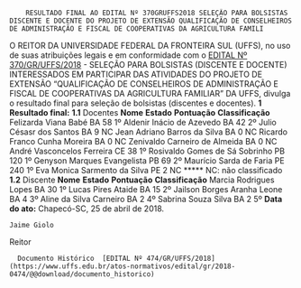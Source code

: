         RESULTADO FINAL AO EDITAL Nº 370GRUFFS2018 SELEÇÃO PARA BOLSISTAS DISCENTE E DOCENTE DO PROJETO DE EXTENSÃO QUALIFICAÇÃO DE CONSELHEIROS DE ADMINISTRAÇÃO E FISCAL DE COOPERATIVAS DA AGRICULTURA FAMILI  

 O REITOR DA UNIVERSIDADE FEDERAL DA FRONTEIRA SUL (UFFS), no uso de suas atribuições legais e em conformidade com o [EDITAL Nº 370/GR/UFFS/2018](https://www.uffs.edu.br/atos-normativos/edital/gr/2018-0370)  - SELEÇÃO PARA BOLSISTAS (DISCENTE E DOCENTE) INTERESSADOS EM PARTICIPAR DAS ATIVIDADES DO PROJETO DE EXTENSÃO “QUALIFICAÇÃO DE CONSELHEIROS DE ADMINISTRAÇÃO E FISCAL DE COOPERATIVAS DA AGRICULTURA FAMILIAR” DA UFFS, divulga o resultado final para seleção de bolsistas (discentes e docentes).  **1 Resultado final:**  **1.1** Docentes     **Nome**    **Estado**    **Pontuação**    **Classificação**      Felizarda Viana Babé   BA   58   1º     Aldenir Inácio de Azevedo   BA   42   2º     Julio Césasr dos Santos   BA   9   NC     Jean Adriano Barros da Silva   BA   0   NC     Ricardo Franco Cunha Moreira   BA   0   NC     Zenivaldo Carneiro de Almeida   BA   0   NC     André Vasconcelos Ferreira   CE   38   1º     Rosivaldo Gomes de Sá Sobrinho   PB   120   1º     Genyson Marques Evangelista   PB   69   2º     Maurício Sarda de Faria   PE   240   1º     Eva Monica Sarmento da Silva   PE   2   NC     ***** NC: não classificado **1.2** Discente     **Nome**    **Estado**    **Pontuação**    **Classificação**      Marcia Rodrigues Lopes   BA   30   1º     Lucas Pires Ataide   BA   15   2º     Jailson Borges Aranha Leone   BA   4   3º     Aline da Silva Carneiro   BA   2   4º     Sabrina Souza Silva   BA   2   5º          **Data do ato:** Chapecó-SC, 25 de abril de 2018.   
 

    Jaime Giolo   
 Reitor 

      Documento Histórico  [EDITAL Nº 474/GR/UFFS/2018](https://www.uffs.edu.br/atos-normativos/edital/gr/2018-0474/@@download/documento_historico)     
      